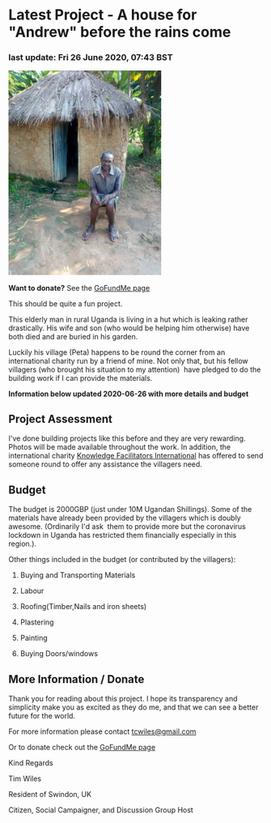 # Latest Project - A house for "Andrew" before the rains come 

### last update: Fri 26 June 2020, 07:43 BST

<img src="IMG-20200617-WA0001.jpg" width="60%"/>

**Want to donate?** See the [GoFundMe page](https://www.gofundme.com/f/a-house-for-arthur-before-the-rains-come?utm_source=customer&utm_medium=copy_link&utm_campaign=p_cf+share-flow-1)  

This should be quite a fun project. 

This elderly man in rural Uganda is living in a hut which is leaking rather drastically. His wife and son (who would be helping him otherwise) have both died and are buried in his garden. 

Luckily his village (Peta) happens to be round the corner from an international charity run by a friend of mine. Not only that, but his fellow villagers (who brought his situation to my attention)  have pledged to do the building work if I can provide the materials. 

**Information below updated 2020-06-26 with more details and budget**

## Project Assessment 

I've done building projects like this before and they are very rewarding. Photos will be made available throughout the work. In addition, the international charity [Knowledge Facilitators International](https://www.knowledgefacilitators.org/) has offered to send someone round to offer any assistance the villagers need. 

## Budget 

The budget is 2000GBP (just under 10M Ugandan Shillings). Some of the materials have already been provided by the villagers which is doubly awesome. (Ordinarily I'd ask  them to provide more but the coronavirus lockdown in Uganda has restricted them financially especially in this region.).

Other things included in the budget (or contributed by the villagers):

1. Buying and Transporting Materials

2. Labour

3. Roofing(Timber,Nails and iron sheets)

4. Plastering

5. Painting

6. Buying Doors/windows

## More Information / Donate ##

Thank you for reading about this project. I hope its transparency and simplicity make you as excited as they do me, and that we can see a better future for the world.

For more information please contact tcwiles@gmail.com 

Or to donate check out the [GoFundMe page](https://www.gofundme.com/f/a-house-for-arthur-before-the-rains-come?utm_source=customer&utm_medium=copy_link&utm_campaign=p_cf+share-flow-1)  

Kind Regards 

Tim Wiles

Resident of Swindon, UK

Citizen, Social Campaigner, and Discussion Group Host
